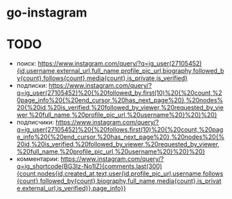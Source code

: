 # go-instagram

# TODO
 - поиск: https://www.instagram.com/query/?q=ig_user(27105452){id,username,external_url,full_name,profile_pic_url,biography,followed_by{count},follows{count},media{count},is_private,is_verified}
 - подписки: https://www.instagram.com/query/?q=ig_user(27105452)%20{%20followed_by.first(10)%20{%20count,%20page_info%20{%20end_cursor,%20has_next_page%20},%20nodes%20{%20id,%20is_verified,%20followed_by_viewer,%20requested_by_viewer,%20full_name,%20profile_pic_url,%20username%20}%20}%20}
 - подписчики: https://www.instagram.com/query/?q=ig_user(27105452)%20{%20follows.first(10)%20{%20count,%20page_info%20{%20end_cursor,%20has_next_page%20},%20nodes%20{%20id,%20is_verified,%20followed_by_viewer,%20requested_by_viewer,%20full_name,%20profile_pic_url,%20username%20}%20}%20}
 - комментарии: https://www.instagram.com/query/?q=ig_shortcode(BG3Iz-No1IZ){comments.last(300){count,nodes{id,created_at,text,user{id,profile_pic_url,username,follows{count},followed_by{count},biography,full_name,media{count},is_private,external_url,is_verified}},page_info}}
